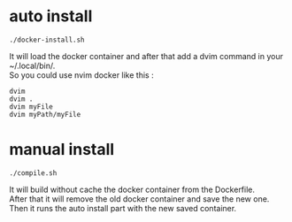 # auto install
	./docker-install.sh
It will load the docker container and after that add a dvim command in your ~/.local/bin/.\
So you could use nvim docker like this :

	dvim
	dvim .
	dvim myFile
	dvim myPath/myFile

# manual install
	./compile.sh
It will build without cache the docker container from the Dockerfile.\
After that it will remove the old docker container and save the new one.\
Then it runs the auto install part with the new saved container.
